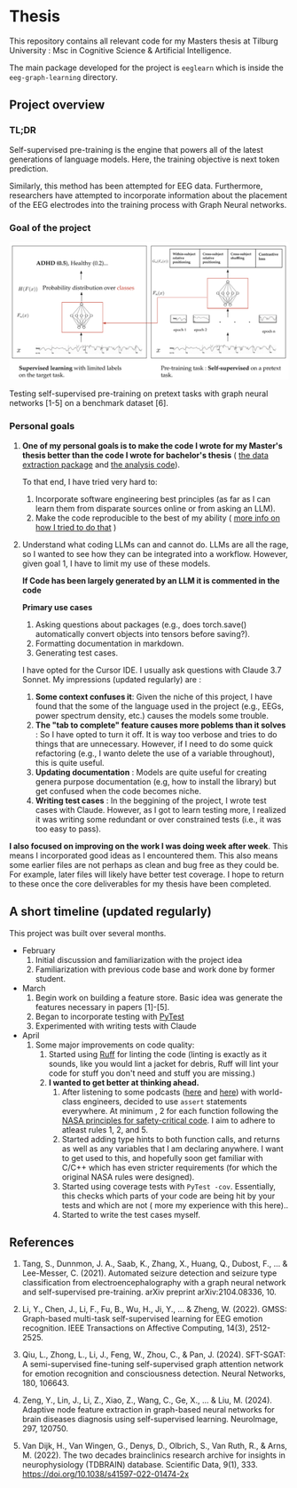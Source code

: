 # Thesis

This repository contains all relevant code for my Masters thesis at Tilburg University : Msc in Cognitive Science & Artificial Intelligence. 

The main package developed for the project is `eeglearn` which is inside the `eeg-graph-learning` directory. 

## Project overview
### TL;DR
Self-supervised pre-training is the engine that powers all of the latest generations of language models. Here, the training objective is next token prediction. 

Similarly, this method has been attempted for EEG data. Furthermore, researchers have attempted to incorporate information about the placement of the EEG electrodes into the training process with Graph Neural networks. 

### Goal of the project

![alt text](https://github.com/onedeeper/thesis/blob/main/eeg_pretraining.png?raw=true)

Testing self-supervised pre-training on pretext tasks with graph neural networks [1-5] on a benchmark dataset [6].

### Personal goals

1. **One of my personal goals is to make the code I wrote for my Master's thesis better than the code I wrote for bachelor's thesis** ( [the data extraction package](https://github.com/onedeeper/observer) and [the analysis code](https://osf.io/mwn6e/files/osfstorage?view_only=)). 

	To that end, I have tried very hard to:
	1. Incorporate software engineering best principles (as far as I can learn them from disparate sources online or from asking an LLM). 
	2. Make the code reproducible to the best of my ability ( [more info on how I tried  to do that](udesh.io/reproduce.html ) )
2. Understand what coding LLMs can and cannot do.
	LLMs are all the rage, so I wanted to see how they can be integrated into a workflow. However, given goal 1, I have to limit my use of these models.

	**If Code has been largely generated by an LLM it is commented in the code**
   
   	**Primary use cases**
   	1. Asking questions about packages (e.g., does torch.save() automatically convert objects into tensors before saving?).
   	2. Formatting documentation in markdown.
   	3. Generating test cases.

	I have opted for the Cursor IDE. I usually ask questions with Claude 3.7 Sonnet. My impressions (updated regularly) are :
   	1. **Some context confuses it**: Given the niche of this project, I have found that the some of the language used in the project (e.g., EEGs, power spectrum density, etc.) causes the models some trouble.
   	2. **The "tab to complete" feature causes more poblems than it solves** : So I have opted to turn it off. It is way too verbose and tries to do things that are unnecessary. However, if I need to do some quick refactoring (e.g., I wanto delete the use of a variable throughout), this is quite useful.
   	3. **Updating documentation** : Models are quite useful for creating genera purpose documentation (e.g, how to install the library) but get confused when the code becomes niche.
   	4. **Writing test cases**  : In the beggining of the project, I wrote test cases with Claude. However, as I got to learn testing more, I realized it was writing some redundant or over constrained tests (i.e., it was too easy to pass).

**I also focused on improving on the work I was doing week  after week**. This means I incorporated good ideas as I encountered them. This also means some earlier files are not perhaps as clean and bug free as they could be. For example, later files will likely have better test coverage. I hope to return to these once the core deliverables for my thesis have been completed.

## A short timeline (updated regularly)
This project was built over several months. 

- February
  1. Initial discussion and familiarization with the project idea
  2. Familiarization with previous code base and work done by former student.
 - March
	 1. Begin work on building a feature store. Basic idea was generate the features necessary in papers [1]-[5]. 
	 2. Began to incorporate testing with [PyTest](https://docs.pytest.org/en/stable/contents.html)
	 3. Experimented with writing tests with Claude
 - April
	 1. Some major improvements on code quality:
		1.  Started using [Ruff](https://github.com/astral-sh/ruff) for linting the code (linting is exactly as it sounds, like you would lint a jacket for debris, Ruff will lint your code for stuff you don't need and stuff you are missing.)
		2. **I wanted to get better at thinking ahead.**
			 1. After listening to some podcasts ([here](https://youtu.be/I845O57ZSy4?si=J0gQ8SkIAPgIORpR) and [here](https://youtu.be/tNZnLkRBYA8?si=7t4ilfG3zgnjLX2c)) with world-class engineers, decided to use `assert` statements everywhere. At minimum , 2 for each function following the [NASA principles for safety-critical code](https://en.wikipedia.org/wiki/The_Power_of_10:_Rules_for_Developing_Safety-Critical_Code). I aim to adhere  to atleast rules 1, 2, and 5.   
			 2. Started adding type hints to both function calls, and returns as well as any variables that I am declaring anywhere. I want to get used to this, and hopefully soon get familiar with C/C++ which has even stricter requirements (for which the original NASA rules were designed).
		 	3. Started using coverage tests with `PyTest -cov`. Essentially, this checks which parts of your code are being hit by your tests and which are not ( more my experience with this here)..
    		3. Started to write the test cases myself.


## References
1.  Tang, S., Dunnmon, J. A., Saab, K., Zhang, X., Huang, Q., Dubost, F., ... & Lee-Messer, C. (2021). Automated seizure detection and seizure type classification from electroencephalography with a graph neural network and self-supervised pre-training. arXiv preprint arXiv:2104.08336, 10.
    
2.  Li, Y., Chen, J., Li, F., Fu, B., Wu, H., Ji, Y., ... & Zheng, W. (2022). GMSS: Graph-based multi-task self-supervised learning for EEG emotion recognition. IEEE Transactions on Affective Computing, 14(3), 2512-2525.
    
3.  Qiu, L., Zhong, L., Li, J., Feng, W., Zhou, C., & Pan, J. (2024). SFT-SGAT: A semi-supervised fine-tuning self-supervised graph attention network for emotion recognition and consciousness detection. Neural Networks, 180, 106643.
    
4.  Zeng, Y., Lin, J., Li, Z., Xiao, Z., Wang, C., Ge, X., ... & Liu, M. (2024). Adaptive node feature extraction in graph-based neural networks for brain diseases diagnosis using self-supervised learning. NeuroImage, 297, 120750.
    
5.  Van Dijk, H., Van Wingen, G., Denys, D., Olbrich, S., Van Ruth, R., & Arns, M. (2022). The two decades brainclinics research archive for insights in neurophysiology (TDBRAIN) database. Scientific Data, 9(1), 333. https://doi.org/10.1038/s41597-022-01474-2x
